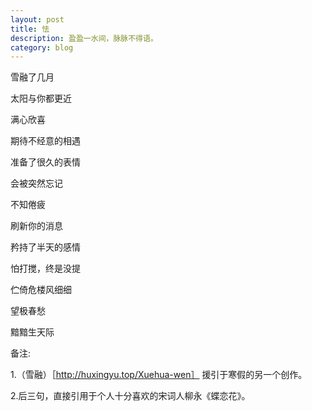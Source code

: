 ```yaml
---
layout: post
title: 怯
description: 盈盈一水间，脉脉不得语。
category: blog
---
```


雪融了几月

太阳与你都更近

满心欣喜

期待不经意的相遇

准备了很久的表情

会被突然忘记

不知倦疲

刷新你的消息

矜持了半天的感情

怕打搅，终是没提

伫倚危楼风细细

望极春愁

黯黯生天际

备注:

1.（雪融）［http://huxingyu.top/Xuehua-wen］ 援引于寒假的另一个创作。

2.后三句，直接引用于个人十分喜欢的宋词人柳永《蝶恋花》。

